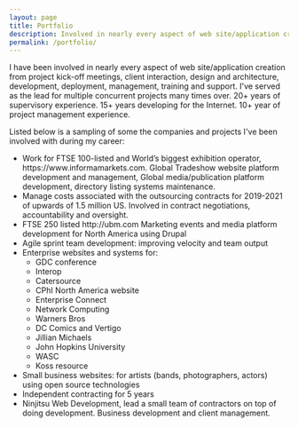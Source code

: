 ```yaml
---
layout: page
title: Portfolio
description: Involved in nearly every aspect of web site/application creation from project kick-off meetings, client interaction, design and architecture, development, deployment, management, platform development, scaling, training and support.
permalink: /portfolio/
---
```

<p>I have been involved in nearly every aspect of web site/application creation from project kick-off meetings, client interaction, design and architecture, development, deployment, management, training and support. I've served as the lead for multiple concurrent projects many times over. 20+ years of supervisory experience. 15+ years developing for the Internet. 10+ year of project management experience. </p>

<p>Listed below is a sampling of some the companies and projects I've been involved with during my career:</p>
<ul>
 <li>Work for FTSE 100-listed and World’s biggest exhibition operator, https://www.informamarkets.com. Global Tradeshow website platform development and management, Global media/publication platform development, directory listing systems maintenance.
</li>
 <li>Manage costs associated with the outsourcing contracts for 2019-2021 of upwards of 1.5 million US. Involved in contract negotiations, accountability and oversight.
</li>
 <li>FTSE 250 listed http://ubm.com Marketing events and media platform development for North America using Drupal</li>
 <li>Agile sprint team development: improving velocity and team output</li>
 <li>Enterprise websites and systems for: 
   <ul>
     <li>GDC conference</li>
     <li>Interop</li>
     <li>Catersource</li>
     <li>CPhI North America website</li>
     <li>Enterprise Connect</li>
     <li>Network Computing</li>
     <li>Warners Bros</li>
     <li>DC Comics and Vertigo</li>
     <li>Jillian Michaels</li>
     <li>John Hopkins University</li>
     <li>WASC</li>
     <li>Koss resource</li>
   </ul>
 </li>
 <li>Small business websites: for artists (bands, photographers, actors) using open source technologies</li>
 <li>Independent contracting for 5 years 
 <li>Ninjitsu Web Development, lead a small team of contractors on top of doing development. Business development and client management. 
</li>
</ul>
